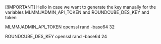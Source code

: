 [!IMPORTANT]
Hello in case we want to generate the key manually for the variables MLMMJADMIN_API_TOKEN and ROUNDCUBE_DES_KEY and token

MLMMJADMIN_API_TOKEN
openssl rand -base64 32

ROUNDCUBE_DES_KEY
openssl rand -base64 24
